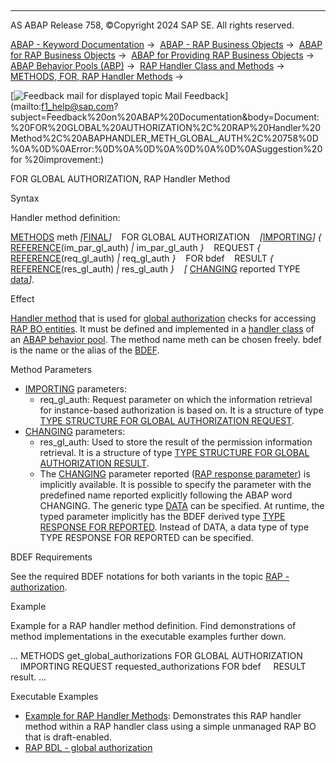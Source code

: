   

* * *

AS ABAP Release 758, ©Copyright 2024 SAP SE. All rights reserved.

[ABAP - Keyword Documentation](https://help.sap.com/doc/abapdocu_latest_index_htm/latest/en-US/abenabap.htm) →  [ABAP - RAP Business Objects](https://help.sap.com/doc/abapdocu_latest_index_htm/latest/en-US/abenabap_rap.htm) →  [ABAP for RAP Business Objects](https://help.sap.com/doc/abapdocu_latest_index_htm/latest/en-US/abenabap_for_rap_bos.htm) →  [ABAP for Providing RAP Business Objects](https://help.sap.com/doc/abapdocu_latest_index_htm/latest/en-US/abenabap_provide_rap_bos.htm) →  [ABAP Behavior Pools (ABP)](https://help.sap.com/doc/abapdocu_latest_index_htm/latest/en-US/abenabap_behavior_pools.htm) →  [RAP Handler Class and Methods](https://help.sap.com/doc/abapdocu_latest_index_htm/latest/en-US/abenabp_handler_class.htm) →  [METHODS, FOR, RAP Handler Methods](https://help.sap.com/doc/abapdocu_latest_index_htm/latest/en-US/abapmethods_for_rap_behv.htm) → 

 [![](Mail.gif?object=Mail.gif "Feedback mail for displayed topic") Mail Feedback](mailto:f1_help@sap.com?subject=Feedback%20on%20ABAP%20Documentation&body=Document:%20FOR%20GLOBAL%20AUTHORIZATION%2C%20RAP%20Handler%20Method%2C%20ABAPHANDLER_METH_GLOBAL_AUTH%2C%20758%0D%0A%0D%0AError:%0D%0A%0D%0A%0D%0A%0D%0ASuggestion%20for
%20improvement:)

FOR GLOBAL AUTHORIZATION, RAP Handler Method

Syntax

Handler method definition:

[METHODS](https://help.sap.com/doc/abapdocu_latest_index_htm/latest/en-US/abapmethods.htm) meth *\[*[FINAL](https://help.sap.com/doc/abapdocu_latest_index_htm/latest/en-US/abapmethods_abstract_final.htm)*\]*
   FOR GLOBAL AUTHORIZATION
   *\[*[IMPORTING](https://help.sap.com/doc/abapdocu_latest_index_htm/latest/en-US/abapmethods_general.htm)*\]* *{* [REFERENCE](https://help.sap.com/doc/abapdocu_latest_index_htm/latest/en-US/abapmethods_parameters.htm)(im\_par\_gl\_auth) *|* im\_par\_gl\_auth *}*
   REQUEST *{* [REFERENCE](https://help.sap.com/doc/abapdocu_latest_index_htm/latest/en-US/abapmethods_parameters.htm)(req\_gl\_auth) *|* req\_gl\_auth *}*
   FOR bdef
   RESULT *{* [REFERENCE](https://help.sap.com/doc/abapdocu_latest_index_htm/latest/en-US/abapmethods_parameters.htm)(res\_gl\_auth) *|* res\_gl\_auth *}*
   *\[* [CHANGING](https://help.sap.com/doc/abapdocu_latest_index_htm/latest/en-US/abapmethods_general.htm) reported TYPE [data](https://help.sap.com/doc/abapdocu_latest_index_htm/latest/en-US/abenbuilt_in_types_generic.htm)*\]*.

Effect

[Handler method](https://help.sap.com/doc/abapdocu_latest_index_htm/latest/en-US/abenabp_handler_method_glosry.htm "Glossary Entry") that is used for [global authorization](https://help.sap.com/doc/abapdocu_latest_index_htm/latest/en-US/abenbdl_authorization.htm) checks for accessing [RAP BO entities](https://help.sap.com/doc/abapdocu_latest_index_htm/latest/en-US/abenrap_bo_entity_glosry.htm "Glossary Entry"). It must be defined and implemented in a [handler class](https://help.sap.com/doc/abapdocu_latest_index_htm/latest/en-US/abenabp_handler_class_glosry.htm "Glossary Entry") of an [ABAP behavior pool](https://help.sap.com/doc/abapdocu_latest_index_htm/latest/en-US/abenbehavior_pool_glosry.htm "Glossary Entry"). The method name meth can be chosen freely. bdef is the name or the alias of the [BDEF](https://help.sap.com/doc/abapdocu_latest_index_htm/latest/en-US/abencds_behavior_definition_glosry.htm "Glossary Entry").

Method Parameters

-   [IMPORTING](https://help.sap.com/doc/abapdocu_latest_index_htm/latest/en-US/abapmethods_general.htm) parameters:
    -   req\_gl\_auth: Request parameter on which the information retrieval for instance-based authorization is based on. It is a structure of type [TYPE STRUCTURE FOR GLOBAL AUTHORIZATION REQUEST](https://help.sap.com/doc/abapdocu_latest_index_htm/latest/en-US/abaptype_structure_for.htm).
-   [CHANGING](https://help.sap.com/doc/abapdocu_latest_index_htm/latest/en-US/abapmethods_general.htm) parameters:
    -   res\_gl\_auth: Used to store the result of the permission information retrieval. It is a structure of type [TYPE STRUCTURE FOR GLOBAL AUTHORIZATION RESULT](https://help.sap.com/doc/abapdocu_latest_index_htm/latest/en-US/abaptype_structure_for.htm).
    -   The [CHANGING](https://help.sap.com/doc/abapdocu_latest_index_htm/latest/en-US/abapmethods_general.htm) parameter reported ([RAP response parameter](https://help.sap.com/doc/abapdocu_latest_index_htm/latest/en-US/abenrap_response_param_glosry.htm "Glossary Entry")) is implicitly available. It is possible to specify the parameter with the predefined name reported explicitly following the ABAP word CHANGING. The generic type [DATA](https://help.sap.com/doc/abapdocu_latest_index_htm/latest/en-US/abenbuilt_in_types_generic.htm) can be specified. At runtime, the typed parameter implicitly has the BDEF derived type [TYPE RESPONSE FOR REPORTED](https://help.sap.com/doc/abapdocu_latest_index_htm/latest/en-US/abaptype_response_for.htm). Instead of DATA, a data type of type TYPE RESPONSE FOR REPORTED can be specified.

BDEF Requirements

See the required BDEF notations for both variants in the topic [RAP - authorization](https://help.sap.com/doc/abapdocu_latest_index_htm/latest/en-US/abenbdl_authorization.htm).

Example

Example for a RAP handler method definition. Find demonstrations of method implementations in the executable examples further down.

...
METHODS get\_global\_authorizations FOR GLOBAL AUTHORIZATION
    IMPORTING REQUEST requested\_authorizations FOR bdef
    RESULT result.
...

Executable Examples

-   [Example for RAP Handler Methods](https://help.sap.com/doc/abapdocu_latest_index_htm/latest/en-US/abenrap_handler_methods_abexa.htm): Demonstrates this RAP handler method within a RAP handler class using a simple unmanaged RAP BO that is draft-enabled.
-   [RAP BDL - global authorization](https://help.sap.com/doc/abapdocu_latest_index_htm/latest/en-US/abenbdl_authorization_abexa.htm)